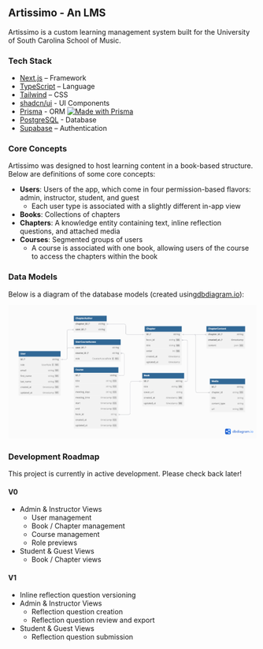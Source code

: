 ## Artissimo - An LMS

Artissimo is a custom learning management system built for the University of South Carolina School of Music.

### Tech Stack

- [Next.js](https://nextjs.org/) – Framework
- [TypeScript](https://www.typescriptlang.org/) – Language
- [Tailwind](https://tailwindcss.com/) – CSS
- [shadcn/ui](https://ui.shadcn.com) - UI Components
- [Prisma](https://prisma.io) - ORM [![Made with Prisma](https://made-with.prisma.io/dark.svg)](https://prisma.io)
- [PostgreSQL](https://www.postgresql.org/) - Database
- [Supabase](https://supabase.co/) – Authentication

### Core Concepts

Artissimo was designed to host learning content in a book-based structure. Below are definitions of some core concepts:

* **Users**: Users of the app, which come in four permission-based flavors: admin, instructor, student, and guest
    * Each user type is associated with a slightly different in-app view
* **Books**: Collections of chapters
* **Chapters**: A knowledge entity containing text, inline reflection questions, and attached media
* **Courses**: Segmented groups of users
    * A course is associated with one book, allowing users of the course to access the chapters within the book

### Data Models

Below is a diagram of the database models (created using[dbdiagram.io](https://dbdiagram.io/)):

![Artissimo data models](./public/data-models.png "Artissimo Data Models")

### Development Roadmap

This project is currently in active development. Please check back later!

#### V0
* Admin & Instructor Views
    * User management
    * Book / Chapter management
    * Course management
    * Role previews
* Student & Guest Views
    * Book / Chapter views

#### V1
* Inline reflection question versioning
* Admin & Instructor Views
    * Reflection question creation
    * Reflection question review and export
* Student & Guest Views
    * Reflection question submission
